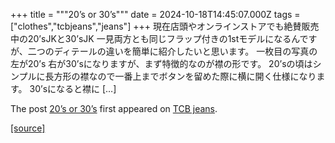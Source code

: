 +++
title = """20’s or 30’s"""
date = 2024-10-18T14:45:07.000Z
tags = ["clothes","tcbjeans","jeans"]
+++
現在店頭やオンラインストアでも絶賛販売中の20’sJKと30’sJK 一見両方とも同じフラップ付きの1stモデルになるんですが、二つのディテールの違いを簡単に紹介したいと思います。 一枚目の写真の左が20’s 右が30’sになりますが、まず特徴的なのが襟の形です。 20’sの頃はシンプルに長方形の襟なので一番上までボタンを留めた際に横に開く仕様になります。 30’sになると襟に \[…\]

The post [20’s or 30’s](http://tcbjeans.com/2024/10/18/49571) first appeared on [TCB jeans](http://tcbjeans.com).

[[source]](http://tcbjeans.com/2024/10/18/49571)
